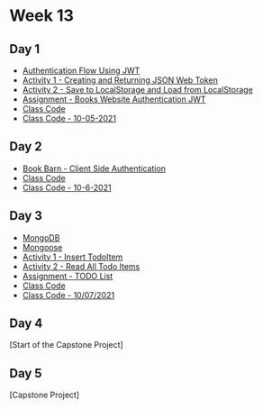 # Week 13

## Day 1 
- [Authentication Flow Using JWT](day1/resources/flow.png) 
- [Activity 1 - Creating and Returning JSON Web Token](day1/activities/jsonwebtoken.md)
- [Activity 2 - Save to LocalStorage and Load from LocalStorage](day1/activities/save-ls.md)
- [Assignment - Books Website Authentication JWT](day1/assignments/books-auth.md)
- [Class Code](day1/code-downloads/BookBarn.zip)
- [Class Code - 10-05-2021](day1/code-downloads/Book-Barn-10-5.zip)

## Day 2 
- [Book Barn - Client Side Authentication](day2/assignments/book-barn-client-auth.md)
- [Class Code](day2/code-downloads/BookBarn.zip)
- [Class Code - 10-6-2021](day2/code-downloads/Book-Barn-client-side-routes.zip)

## Day 3 
- [MongoDB](https://www.mongodb.com/)
- [Mongoose](https://mongoosejs.com/)
- [Activity 1 - Insert TodoItem](day3/activities/activity1.md)
- [Activity 2 - Read All Todo Items](day3/activities/activity2.md)
- [Assignment - TODO List](day3/assignments/todo.md) 
- [Class Code](day3/code-downloads/hello-mongodb.zip) 
- [Class Code - 10/07/2021](day3/code-downloads/hello-mongodb-10-7-2021.zip) 

## Day 4 
[Start of the Capstone Project]

## Day 5 
[Capstone Project]
